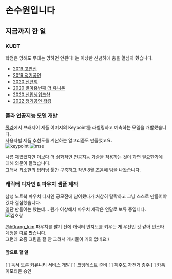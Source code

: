 # 손수원입니다

## 지금까지 한 일

### **KUDT**
학점은 망해도 무대는 망하면 안된다! 는 이상한 신념하에 춤을 열심히 췄습니다.

- [2019 고연전](https://youtu.be/far8XJrINKg)
- [2019 정기공연](https://youtu.be/v5B3EM3VDqQ)
- [2020 신년회](https://youtu.be/cRY6wwthuak)
- [2020 열아홉번째 더 유니온](https://youtu.be/PH6wRHJ1Y2c)
- [2020 신입생워크샵](https://youtu.be/tLOjsuFxQ8U)
- [2022 정기공연 왁킹](https://youtu.be/0_hxbi03Ue0)



### 풀라 인공지능 모델 개발
[풀라](https://poola.co.kr/)에서 브래지어 제품 이미지의 Keypoint를 라벨링하고 예측하는 모델을 개발했습니다.<br/>
사용자별 제품 추천도를 계산하는 알고리즘도 만들었고요.<br/>
![keypoint](https://user-images.githubusercontent.com/55790232/158062496-c3c6a564-b6e2-432b-bc30-47c080a49d8a.png)
![mse](https://user-images.githubusercontent.com/55790232/158062485-8a4a0a5a-aca2-4061-8b06-352e8c7b8ba3.png)

나름 재밌었지만 이보다 더 심화적인 인공지능 기술을 적용하는 것이 과연 필요한가에 대해 의문이 들었습니다.<br/>
그래서 최소한의 딥러닝 툴만 구축하고 작년 8월 즈음에 팀을 나왔습니다.



### 캐릭터 디자인 & 파우치 샘플 제작
삼성 노트북 파우치 디자인 공모전에 참여했다가 처참히 탈락하고 그냥 스스로 만들어야겠다 결심했습니다.<br/>
일단 만들어는 봤는데... 뭔가 이상해서 파우치 제작은 연말로 보류 중입니다.<br/>
![김호랑](https://user-images.githubusercontent.com/55790232/158062780-d8d56e7e-3691-48fb-990b-f5ce2d58452a.png)

[@h0rang_kim](https://www.instagram.com/h0rang_kim)
파우치를 팔기 전에 캐릭터 인지도를 키우는 게 우선인 것 같아 인스타 계정을 따로 팠습니다.<br/>
그런데 요즘 그림을 잘 안 그려서 게시물이 거의 없네요:/



#### 앞으로 할 일
[ ] 독서 토론 커뮤니티 서비스 개발
[ ] 코딩테스트 준비
[ ] 제주도 자전거 종주
[ ] 카톡 이모티콘 승인
